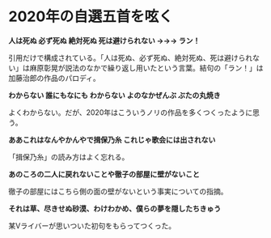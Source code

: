 # 2020年の自選五首を呟く

**人は死ぬ 必ず死ぬ 絶対死ぬ 死は避けられない →→→ ラン！**

引用だけで構成されている。「人は死ぬ、必ず死ぬ、絶対死ぬ、死は避けられない」は麻原彰晃が説法のなかで繰り返し用いたという言葉。結句の「ラン！」は加藤治郎の作品のパロディ。

**わからない 誰にもなにも わからない よのなかぜんぶ ぶたの丸焼き**

よくわからない。だが、2020年はこういうノリの作品を多くつくったように思う。

**ああこれはなんやかんやで揖保乃糸 これじゃ歌会には出されない**

「揖保乃糸」の読み方はよく忘れる。

**あのころの二人に戻れないことや徹子の部屋に壁がないこと**

徹子の部屋にはこちら側の面の壁がないという事実についての指摘。

**それは草、尽きせぬ砂漠、わけわかめ、僕らの夢を隠したちきゅう**

某Vライバーが思いついた初句をもらってつくった。
